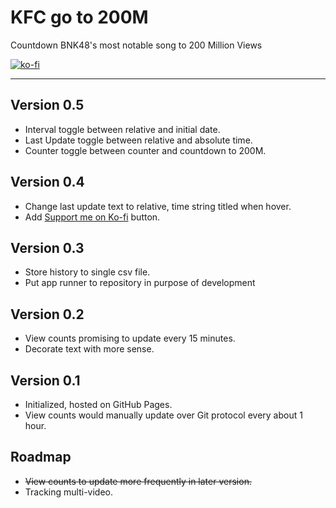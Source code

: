 # KFC go to 200M

Countdown BNK48's most notable song to 200 Million Views

[![ko-fi](https://ko-fi.com/img/githubbutton_sm.svg)](https://ko-fi.com/L3L4SO2Z5)

---

## Version 0.5

- Interval toggle between relative and initial date.
- Last Update toggle between relative and absolute time.
- Counter toggle between counter and countdown to 200M.

## Version 0.4

- Change last update text to relative, time string titled when hover.
- Add [Support me on Ko-fi](https://ko-fi.com/bulletin48) button.

## Version 0.3

- Store history to single csv file.
- Put app runner to repository in purpose of development

## Version 0.2

- View counts promising to update every 15 minutes.
- Decorate text with more sense.

## Version 0.1

- Initialized, hosted on GitHub Pages.
- View counts would manually update over Git protocol every about 1 hour.

## Roadmap

- ~~View counts to update more frequently in later version.~~
- Tracking multi-video.
